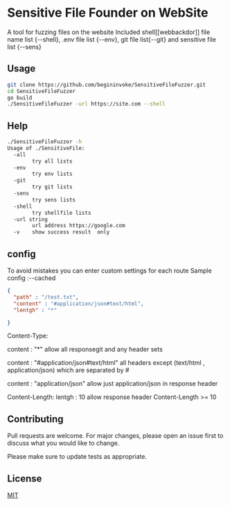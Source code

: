 
# Sensitive File Founder on WebSite

A tool for fuzzing files on the website
Included shell[[webbackdor]] file name list {--shell}, .env file list {--env}, git file list{--git} and sensitive file list {--sens}

## Usage

```bash
git clone https://github.com/begininvoke/SensitiveFileFuzzer.git
cd SensitiveFileFuzzer
go build
./SensitiveFileFuzzer -url https://site.com --shell
```
## Help
```bash
./SensitiveFileFuzzer -h
Usage of ./SensitiveFile:
  -all
        try all lists
  -env
        try env lists
  -git
        try git lists
  -sens
        try sens lists
  -shell
        try shellfile lists
  -url string
        url address https://google.com
  -v    show success result  only
```
## config
To avoid mistakes you can enter custom settings for each route
Sample config :--cached
```json
{
  "path" : "/test.txt",
  "content" : "#application/json#text/html",
  "lentgh" : "*"

}
```


Content-Type:

content : "*" allow all responsegit and any header sets

content : "#application/json#text/html"  all headers except (text/html , application/json) which are separated by #

content : "application/json"  allow just application/json in response header

Content-Length:
lentgh : 10  allow response header Content-Length >= 10 

## Contributing
Pull requests are welcome. For major changes, please open an issue first to discuss what you would like to change.

Please make sure to update tests as appropriate.

## License
[MIT](https://choosealicense.com/licenses/mit/)